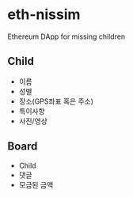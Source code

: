 # eth-nissim
Ethereum DApp for missing children

## Child
* 이름
* 성별
* 장소(GPS좌표 혹은 주소)
* 특이사항
* 사진/영상

## Board
* Child
* 댓글
* 모금된 금액
